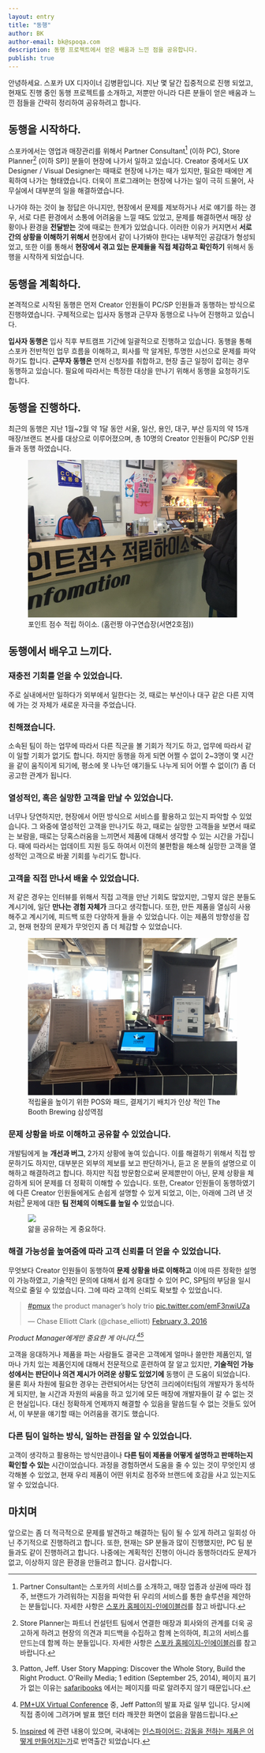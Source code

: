 ```yaml
---
layout: entry
title: "동행"
author: BK
author-email: bk@spoqa.com
description: 동행 프로젝트에서 얻은 배움과 느낀 점을 공유합니다.
publish: true
---
```


안녕하세요. 스포카 UX 디자이너 김병환입니다. 지난 몇 달간 집중적으로 진행 되었고, 현재도 진행 중인 동행 프로젝트를 소개하고, 저뿐만 아니라 다른 분들이 얻은 배움과 느낀 점들을 간략히 정리하여 공유하려고 합니다.

## 동행을 시작하다.

스포카에서는 영업과 매장관리를 위해서 Partner Consultant[^1] (이하 PC), Store Planner[^2] (이하 SP)] 분들이 현장에 나가서 일하고 있습니다. Creator 중에서도 UX Designer / Visual Designer는 때때로 현장에 나가는 때가 있지만, 필요한 때에만 계획하여 나가는 형태였습니다. 더욱이 프로그래머는 현장에 나가는 일이 극히 드물어, 사무실에서 대부분의 일을 해결하였습니다.

나가야 하는 것이 늘 정답은 아니지만, 현장에서 문제를 제보하거나 서로 얘기를 하는 경우, 서로 다른 환경에서 소통에 어려움을 느낄 때도 있었고, 문제를 해결하면서 매장 상황이나 환경을 **전달받는** 것에 때로는 한계가 있었습니다. 이러한 이유가 커지면서 **서로 간의 상황을 이해하기 위해서** 현장에서 같이 나가봐야 한다는 내부적인 공감대가 형성되었고, 또한 이를 통해서 **현장에서 겪고 있는 문제들을 직접 체감하고 확인하기** 위해서 동행을 시작하게 되었습니다.

## 동행을 계획하다.

본격적으로 시작된 동행은 먼저 Creator 인원들이 PC/SP 인원들과 동행하는 방식으로 진행하였습니다. 구체적으로는 입사자 동행과 근무자 동행으로 나누어 진행하고 있습니다.

**입사자 동행은** 입사 직후 부트캠프 기간에 일괄적으로 진행하고 있습니다. 동행을 통해 스포카 전반적인 업무 흐름을 이해하고, 회사를 막 알게된, 투명한 시선으로 문제를 파악하기도 합니다. **근무자 동행은** 먼저 신청자를 취합하고, 현장 출근 일정이 잡히는 경우 동행하고 있습니다. 필요에 따라서는 특정한 대상을 만나기 위해서 동행을 요청하기도 합니다.

## 동행을 진행하다.

최근의 동행은 지난 1월~2월 약 1달 동안 서울, 일산, 용인, 대구, 부산 등지의 약 15개 매장/브랜드 본사를 대상으로 이루어졌으며, 총 10명의 Creator 인원들이 PC/SP 인원들과 동행 하였습니다.

  <figure>
    <img src="/images/2016-03-17/20160317_dodo_use_1.png">
    <figcaption>포인트 점수 적립 하이소. (홈런짱 야구연습장(서면2호점))</figcaption>
  </figure>

## 동행에서 배우고 느끼다.

### 재충전 기회를 얻을 수 있었습니다.
주로 실내에서만 일하다가 외부에서 일한다는 것, 때로는 부산이나 대구 같은 다른 지역에 가는 것 자체가 새로운 자극을 주었습니다.

### 친해졌습니다.
소속된 팀이 하는 업무에 따라서 다른 직군을 볼 기회가 적기도 하고, 업무에 따라서 같이 일할 기회가 없기도 합니다. 하지만 동행을 하게 되면 어쩔 수 없이 2~3명이 몇 시간을 같이 움직이게 되기에, 평소에 못 나누던 얘기들도 나누게 되어 어쩔 수 없이(?) 좀 더 공고한 관계가 됩니다.

### 열성적인, 혹은 실망한 고객을 만날 수 있었습니다.
너무나 당연하지만, 현장에서 어떤 방식으로 서비스를 활용하고 있는지 파악할 수 있었습니다. 그 와중에 열성적인 고객을 만나기도 하고, 때로는 실망한 고객들을 보면서 때로는 보람을, 때로는 당혹스러움을 느끼면서 제품에 대해서 생각할 수 있는 시간을 가집니다. 때에 따라서는 업데이트 지원 등도 하여서 이전의 불편함을 해소해 실망한 고객을 열성적인 고객으로 바꿀 기회를 누리기도 합니다.

### 고객을 직접 만나서 배울 수 있었습니다.
저 같은 경우는 인터뷰를 위해서 직접 고객을 만난 기회도 많았지만, 그렇지 않은 분들도 계시기에, 일단 **만나는 경험 자체가** 크다고 생각합니다. 또한, 만든 제품을 열심히 사용해주고 계시기에, 피드백 또한 다양하게 들을 수 있었습니다. 이는 제품의 방향성을 잡고, 현재 현장의 문제가 무엇인지 좀 더 체감할 수 있었습니다.

  <figure>
    <img src="/images/2016-03-17/20160317_dodo_use_2.jpg">
    <figcaption>적립율을 높이기 위한 POS와 패드, 결제기기 배치가 인상 적인 The Booth Brewing 삼성역점</figcaption>
  </figure>

### 문제 상황을 바로 이해하고 공유할 수 있었습니다.
개발팀에게 늘 **개선과 버그**, 2가지 상황에 놓여 있습니다. 이를 해결하기 위해서 직접 방문하기도 하지만, 대부분은 외부의 제보를 보고 판단하거나, 듣고 온 분들의 설명으로 이해하고 해결하려고 합니다. 하지만 직접 방문함으로써 문제뿐만이 아닌, 문제 상황을 체감하게 되어 문제를 더 정확히 이해할 수 있습니다. 또한, Creator 인원들이 동행하였기에 다른 Creator 인원들에게도 손쉽게 설명할 수 있게 되었고, 이는, 아래에 그려 낸 것처럼[^3] 문제에 대한 **팀 전체의 이해도를 높일 수** 있었습니다.

  <figure>
    <img src="https://www.safaribooksonline.com/library/view/user-story-mapping/9781491904893/images/usmp_0004.png.jpg" />
    <figcaption>앎을 공유하는 게 중요하다.</figcaption>
  </figure>

### 해결 가능성을 높여줌에 따라 고객 신뢰를 더 얻을 수 있었습니다.
무엇보다 Creator 인원들이 동행하여 **문제 상황을 바로 이해하고** 이에 따른 정확한 설명이 가능하였고, 기술적인 문의에 대해서 쉽게 응대할 수 있어 PC, SP팀의 부담을 일시적으로 줄일 수 있었습니다. 그에 따라 고객의 신뢰도 확보할 수 있었습니다.

  <blockquote class="twitter-tweet" data-lang="en"><p lang="en" dir="ltr"><a href="https://twitter.com/hashtag/pmux?src=hash">#pmux</a> the product manager’s holy trio <a href="https://t.co/emF3nwiUZa">pic.twitter.com/emF3nwiUZa</a></p>&mdash; Chase Elliott Clark (@chase_elliott) <a href="https://twitter.com/chase_elliott/status/694920123694587904">February 3, 2016</a></blockquote>
<script async src="//platform.twitter.com/widgets.js" charset="utf-8"></script>

<em>Product Manager에게만 중요한 게 아니다.[^4][^5]</em>

고객을 응대하거나 제품을 파는 사람들도 결국은 고객에게 얼마나 쓸만한 제품인지, 얼마나 가치 있는 제품인지에 대해서 전문적으로 훈련하여 잘 알고 있지만, **기술적인 가능성에서는 판단이나 의견 제시가 어려운 상황도 있었기에** 동행이 큰 도움이 되었습니다. 물론 회사 차원에 필요한 경우는 관련되어서는 당연히 크리에이터팀의 개발자가 동석하게 되지만, 늘 시간과 자원의 싸움을 하고 있기에 모든 매장에 개발자들이 갈 수 없는 것은 현실입니다. 대신 정확하게 언제까지 해결할 수 있음을 말씀드릴 수 없는 것들도 있어서, 이 부분을 얘기할 때는 어려움을 겪기도 했습니다.

### 다른 팀이 일하는 방식, 일하는 관점을 알 수 있었습니다.
고객이 생각하고 활용하는 방식만큼이나 **다른 팀이 제품을 어떻게 설명하고 판매하는지 확인할 수 있는** 시간이었습니다. 과정을 경험하면서 도움을 줄 수 있는 것이 무엇인지 생각해볼 수 있었고, 현재 우리 제품이 어떤 위치로 점주와 브랜드에 호감을 사고 있는지도 알 수 있었습니다.

## 마치며
앞으로는 좀 더 적극적으로 문제를 발견하고 해결하는 팀이 될 수 있게 하려고 일회성 아닌 주기적으로 진행하려고 합니다. 또한, 현재는 SP 분들과 많이 진행했지만, PC 팀 분들과도 같이 진행하려고 합니다. 나중에는 계획적인 진행이 아니라 동행하더라도 문제가 없고, 이상하지 않은 환경을 만들려고 합니다. 감사합니다.


[^1]: Partner Consultant는 스포카의 서비스를 소개하고, 매장 업종과 상권에 따라 점주, 브랜드가 가려워하는 지점을 파악한 뒤 우리의 서비스를 통한 솔루션을 제안하는 분들입니다. 자세한 사항은 [스포카 홈페이지-인에이블러](http://www.spoqa.com/enabler/)를 참고 바랍니다.

[^2]: Store Planner는 파트너 컨설턴트 팀에서 연결한 매장과 회사와의 관계를 더욱 공고하게 하려고 현장의 의견과 피드백을 수집하고 함께 논의하여, 최고의 서비스를 만드는데 함께 하는 분들입니다. 자세한 사항은 [스포카 홈페이지-인에이블러](http://www.spoqa.com/enabler/)를 참고 바랍니다.

[^3]: Patton, Jeff. User Story Mapping: Discover the Whole Story, Build the Right Product. O'Reilly Media; 1 edition (September 25, 2014), 페이지 표기가 없는 이유는 [safaribooks](https://www.safaribooksonline.com/library/view/user-story-mapping/9781491904893/pr06.html) 에서는 페이지를 따로 알려주지 않기 때문입니다.

[^4]: [PM+UX Virtual Conference](http://rosenfeldmedia.com/announcements/announcing-the-program-for-product-management-ux-conference/) 중, Jeff Patton의 발표 자료 일부 입니다. 당시에 직접 종이에 그려가며 발표 했던 터라 깨끗한 화면이 없음을 말씀드립니다.

[^5]: [Inspired](http://www.svpg.com/inspired-how-to-create-products-customers-love/) 에 관련 내용이 있으며, 국내에는 [인스파이어드: 감동을 전하는 제품은 어떻게 만들어지는가](http://jpub.tistory.com/246)로 번역출간 되었습니다.
